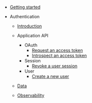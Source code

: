 - [Getting started](README.md)
- Authentication

  - [Introduction](/docs/authentication-api/README.md)
  - Application API

    - OAuth
      - [Request an access token](/docs/authentication-api/api/request-an-access-token.md)
      - [Introspect an access token](/docs/authentication-api/api/introspect-an-access-token.md)
    - Session
      - [Revoke a user session](/docs/authentication-api/api/revoke-a-user-session.md)
    - User
      - [Create a new user](/docs/authentication-api/api/create-new-user.md)

  - [Data](/docs/authentication-api/data.md)
  - [Observability](/docs/authentication-api/observability.md)
